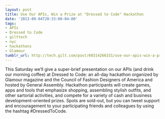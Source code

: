 ```yaml
---
layout: post
title: Use Our APIs, Win a Prize at "Dressed to Code" Hackathon
date: '2013-09-04T20:33:00-04:00'
tags:
- APIs
- Dressed to Code
- gilttech
- nyc
- hackathons
- Glamour
tumblr_url: http://tech.gilt.com/post/60314266331/use-our-apis-win-a-prize-at-dressed-to-code
---
```

This Saturday we’ll give a super-brief presentation on our APIs (and drink our morning coffee) at Dressed to Code: an all-day hackathon organized by Glamour magazine and the Council of Fashion Designers of America and hosted by General Assembly. Hackathon participants will create games, apps and tools that emphasize shopping, assembling stylish outfits, and other sartorial activities, and compete for a variety of cash and business development-oriented prizes. Spots are sold-out, but you can tweet support and encouragement to your participating friends and colleagues by using the hashtag #DressedToCode.

